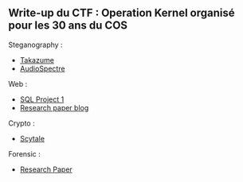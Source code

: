 ## Write-up du CTF : Operation Kernel organisé pour les 30 ans du COS

Steganography :
- [Takazume](https://github.com/Lug0x/COSCTF/tree/main/Steganography/Takazume)
- [AudioSpectre](https://github.com/Lug0x/COSCTF/tree/main/Steganography/AudioSpectre)

Web :
- [SQL Project 1](https://github.com/Lug0x/COSCTF/tree/main/Web/SQL%20Project%201)
- [Research paper blog](https://github.com/Lug0x/COSCTF/tree/main/Web/Research%20paper%20blog)

Crypto :
- [Scytale](https://github.com/Lug0x/COSCTF/tree/main/Crypto/Scytale)

Forensic :
- [Research Paper](https://github.com/Lug0x/COSCTF/tree/main/Forensic/Research%Paper)
